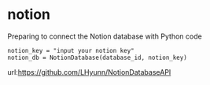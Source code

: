 # notion

Preparing to connect the Notion database with Python code
```database_id = "input your database id"
notion_key = "input your notion key"
notion_db = NotionDatabase(database_id, notion_key)
```


url:https://github.com/LHyunn/NotionDatabaseAPI
